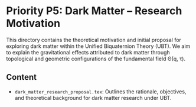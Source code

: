 # Priority P5: Dark Matter – Research Motivation

This directory contains the theoretical motivation and initial proposal for exploring dark matter within the Unified Biquaternion Theory (UBT). We aim to explain the gravitational effects attributed to dark matter through topological and geometric configurations of the fundamental field Θ(q, τ).

## Content
- `dark_matter_research_proposal.tex`: Outlines the rationale, objectives, and theoretical background for dark matter research under UBT.
